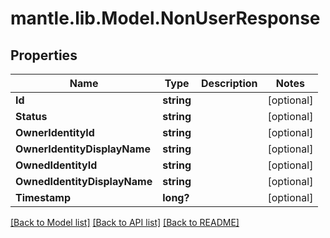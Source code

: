 # mantle.lib.Model.NonUserResponse
## Properties

Name | Type | Description | Notes
------------ | ------------- | ------------- | -------------
**Id** | **string** |  | [optional] 
**Status** | **string** |  | [optional] 
**OwnerIdentityId** | **string** |  | [optional] 
**OwnerIdentityDisplayName** | **string** |  | [optional] 
**OwnedIdentityId** | **string** |  | [optional] 
**OwnedIdentityDisplayName** | **string** |  | [optional] 
**Timestamp** | **long?** |  | [optional] 

[[Back to Model list]](../README.md#documentation-for-models) [[Back to API list]](../README.md#documentation-for-api-endpoints) [[Back to README]](../README.md)


